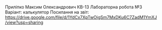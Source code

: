 Приліпко Максим Олександрович КВ-13 
Лабораторна робота №3 
Варіант: калькулятор 
Посилання на звіт: https://drive.google.com/file/d/1YdCx7XpTwOigSm7MxDKu6C7ZadM1YmXJ/view?usp=sharing

